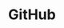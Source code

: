 ---
title: GitHub
slug: github
handler: /filgduarte
icon: icon_github
link: https://github.com/filgduarte
order: 2
---